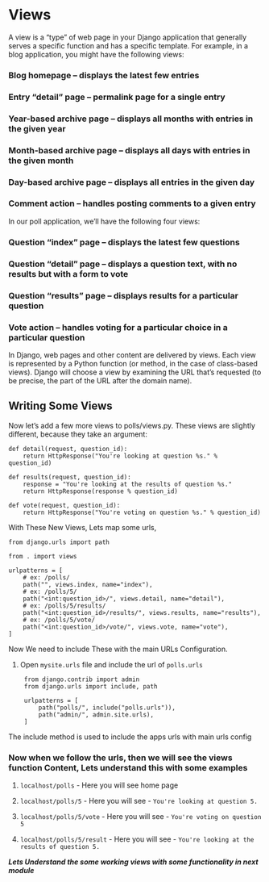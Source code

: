<link href="https://maxcdn.bootstrapcdn.com/bootstrap/3.3.6/css/bootstrap.min.css" rel="stylesheet" />

# Views

A view is a “type” of web page in your Django application that generally serves a specific function and has a specific template. For example, in a blog application, you might have the following views:

### Blog homepage – displays the latest few entries

### Entry “detail” page – permalink page for a single entry

### Year-based archive page – displays all months with entries in the given year

### Month-based archive page – displays all days with entries in the given month

### Day-based archive page – displays all entries in the given day

### Comment action – handles posting comments to a given entry

In our poll application, we’ll have the following four views:

### Question “index” page – displays the latest few questions

### Question “detail” page – displays a question text, with no results but with a form to vote

### Question “results” page – displays results for a particular question

### Vote action – handles voting for a particular choice in a particular question

In Django, web pages and other content are delivered by views. Each view is represented by a Python function (or method, in the case of class-based views). Django will choose a view by examining the URL that’s requested (to be precise, the part of the URL after the domain name).

## Writing Some Views

Now let’s add a few more views to polls/views.py. These views are slightly different, because they take an argument:

    def detail(request, question_id):
        return HttpResponse("You're looking at question %s." % question_id)

    def results(request, question_id):
        response = "You're looking at the results of question %s."
        return HttpResponse(response % question_id)

    def vote(request, question_id):
        return HttpResponse("You're voting on question %s." % question_id)

With These New Views, Lets map some urls,

    from django.urls import path

    from . import views

    urlpatterns = [
        # ex: /polls/
        path("", views.index, name="index"),
        # ex: /polls/5/
        path("<int:question_id>/", views.detail, name="detail"),
        # ex: /polls/5/results/
        path("<int:question_id>/results/", views.results, name="results"),
        # ex: /polls/5/vote/
        path("<int:question_id>/vote/", views.vote, name="vote"),
    ]

Now We need to include These with the main URLs Configuration.

1. Open `mysite.urls` file and include the url of `polls.urls`

        from django.contrib import admin
        from django.urls import include, path

        urlpatterns = [
            path("polls/", include("polls.urls")),
            path("admin/", admin.site.urls),
        ]

The include method is used to include the apps urls with main urls config

### Now when we follow the urls, then we will see the views function Content, Lets understand this with some examples

1. `localhost/polls` - Here you will see home page

2. `localhost/polls/5` - Here you will see - `You're looking at question 5.`

3. `localhost/polls/5/vote` - Here you will see - `You're voting on question 5`

4. `localhost/polls/5/result` - Here you will see - `You're looking at the results of question 5.`

***Lets Understand the some working views with some functionality in next module***

